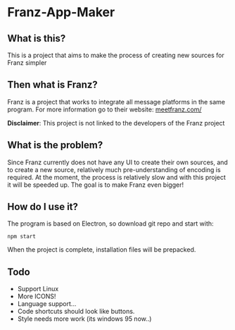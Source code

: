 # Franz-App-Maker
## What is this?
This is a project that aims to make the process of creating new sources for Franz simpler

## Then what is Franz?
Franz is a project that works to integrate all message platforms in the same program. For more information go to their website: [meetfranz.com/](https://meetfranz.com/)

**Disclaimer**: This project is not linked to the developers of the Franz project

## What is the problem?
Since Franz currently does not have any UI to create their own sources, and to create a new source, relatively much pre-understanding of encoding is required.
At the moment, the process is relatively slow and with this project it will be speeded up. The goal is to make Franz even bigger!

## How do I use it?
The program is based on Electron, so download git repo and start with:
```
npm start
```
When the project is complete, installation files will be prepacked.

## Todo
* Support Linux
* More ICONS!
* Language support...
* Code shortcuts should look like buttons.
* Style needs more work (its windows 95 now..)